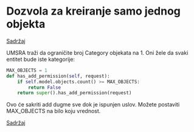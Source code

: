 
# Dozvola za kreiranje samo jednog objekta

[Sadržaj](00_sadrzaj.md)

UMSRA traži da ograničite broj Category objekata na 1. Oni žele da svaki entitet bude iste kategorije:

```py
MAX_OBJECTS = 1
def has_add_permission(self, request):
    if self.model.objects.count() >= MAX_OBJECTS:
        return False
    return super().has_add_permission(request)
```

Ovo će sakriti add dugme sve dok je ispunjen uslov. Možete postaviti MAX_OBJECTS na bilo koju vrednost.

[Sadržaj](00_sadrzaj.md)
